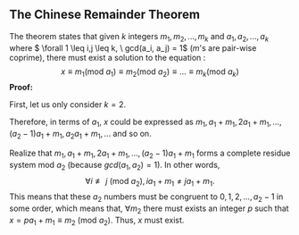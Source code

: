 ## The Chinese Remainder Theorem

The theorem states that given $k$ integers $m_1, m_2, ... , m_k$ and $a_1, a_2, ..., a_k$ where $ \forall 1 \leq i,j \leq k, \ gcd(a_i, a_j) = 1$ ($m$'s are pair-wise coprime), there must exist a solution to the equation :
$$
x \equiv m_1 (\textrm{mod} \ a_1) \equiv m_2 (\textrm{mod} \ a_2)\equiv ...\equiv m_k (\textrm{mod} \ a_k)
$$
**Proof:**

First, let us only consider $k = 2$.

Therefore, in terms of $a_1$, $x$ could be expressed as $m_1, a_1 + m_1, 2a_1 + m_1, ...,(a_2 - 1)a_1 + m_1, a_2a_1 + m_1,...$ and so on.

Realize that $m_1, a_1 + m_1, 2a_1 + m_1, ..., (a_2 - 1)a_1 + m_1$ forms a complete residue system mod $a_2$ (because $gcd(a_1, a_2) = 1$). In other words, 
$$
\forall i \not\equiv j \ (\textrm{mod} \ a_2), ia_1 + m_1 \not= ja_1 + m_1.
$$
This means that these $a_2$ numbers must be congruent to $0, 1, 2, ..., a_2 - 1$ in some order, which means that, $\forall m_2$ there must exists an integer $p$ such that $x = pa_1 + m_1 \equiv m_2 \ (\textrm{mod} \ a_2)$. Thus, $x$ must exist. 